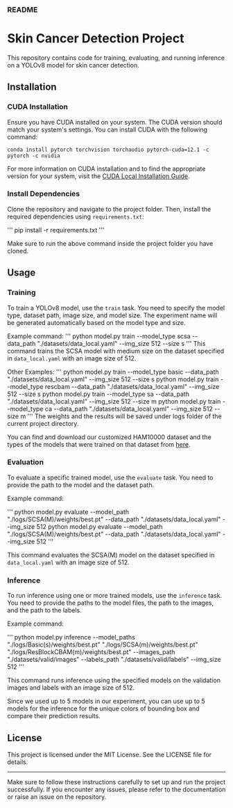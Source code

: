 ### README

# Skin Cancer Detection Project

This repository contains code for training, evaluating, and running inference on a YOLOv8 model for skin cancer detection.

## Installation

### CUDA Installation

Ensure you have CUDA installed on your system. The CUDA version should match your system's settings. You can install CUDA with the following command:

```
conda install pytorch torchvision torchaudio pytorch-cuda=12.1 -c pytorch -c nvidia
```


For more information on CUDA installation and to find the appropriate version for your system, visit the [CUDA Local Installation Guide](https://pytorch.org/get-started/locally/).

### Install Dependencies

Clone the repository and navigate to the project folder. Then, install the required dependencies using `requirements.txt`:

'''
pip install -r requirements.txt
'''


Make sure to run the above command inside the project folder you have cloned.

## Usage

### Training

To train a YOLOv8 model, use the `train` task. You need to specify the model type, dataset path, image size, and model size. The experiment name will be generated automatically based on the model type and size.

Example command:
'''
python model.py train --model_type scsa --data_path "./datasets/data_local.yaml" --img_size 512 --size s
'''
This command trains the SCSA model with medium size on the dataset specified in `data_local.yaml` with an image size of 512.

Other Examples:
'''
python model.py train --model_type basic --data_path "./datasets/data_local.yaml" --img_size 512 --size s
python model.py train --model_type rescbam --data_path "./datasets/data_local.yaml" --img_size 512 --size s
python model.py train --model_type sa --data_path "./datasets/data_local.yaml" --img_size 512 --size m
python model.py train --model_type ca --data_path "./datasets/data_local.yaml" --img_size 512 --size m
'''
The weights and the results will be saved under logs folder of the current project directory.

You can find and download our customized HAM10000 dataset and the types of the models that were trained on that dataset from [here](https://drive.google.com/drive/folders/17glL50zG9XtoJaM6t0cUgPZhdufNYv81?usp=drive_link).

### Evaluation

To evaluate a specific trained model, use the `evaluate` task. You need to provide the path to the model and the dataset path.

Example command:

'''
python model.py evaluate --model_path "./logs/SCSA(M)/weights/best.pt" --data_path "./datasets/data_local.yaml" --img_size 512
python model.py evaluate --model_path "./logs/SCSA(M)/weights/best.pt" --data_path "./datasets/data_local.yaml" --img_size 512
'''

This command evaluates the SCSA(M) model on the dataset specified in `data_local.yaml` with an image size of 512.

### Inference

To run inference using one or more trained models, use the `inference` task. You need to provide the paths to the model files, the path to the images, and the path to the labels.

Example command:

'''
python model.py inference --model_paths "./logs/Basic(s)/weights/best.pt" "./logs/SCSA(m)/weights/best.pt" "./logs/ResBlockCBAM(m)/weights/best.pt" --images_path "./datasets/valid/images" --labels_path "./datasets/valid/labels" --img_size 512
'''

This command runs inference using the specified models on the validation images and labels with an image size of 512.

Since we used up to 5 models in our experiment, you can use up to 5 models for the inference for the unique colors of bounding box and compare their prediction results.

## License

This project is licensed under the MIT License. See the LICENSE file for details.

---

Make sure to follow these instructions carefully to set up and run the project successfully. If you encounter any issues, please refer to the documentation or raise an issue on the repository.
